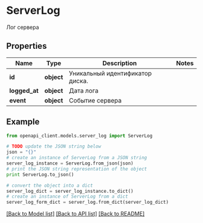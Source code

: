 # ServerLog

Лог сервера

## Properties
Name | Type | Description | Notes
------------ | ------------- | ------------- | -------------
**id** | **object** | Уникальный идентификатор диска. | 
**logged_at** | **object** | Дата лога | 
**event** | **object** | Событие сервера | 

## Example

```python
from openapi_client.models.server_log import ServerLog

# TODO update the JSON string below
json = "{}"
# create an instance of ServerLog from a JSON string
server_log_instance = ServerLog.from_json(json)
# print the JSON string representation of the object
print ServerLog.to_json()

# convert the object into a dict
server_log_dict = server_log_instance.to_dict()
# create an instance of ServerLog from a dict
server_log_form_dict = server_log.from_dict(server_log_dict)
```
[[Back to Model list]](../README.md#documentation-for-models) [[Back to API list]](../README.md#documentation-for-api-endpoints) [[Back to README]](../README.md)


